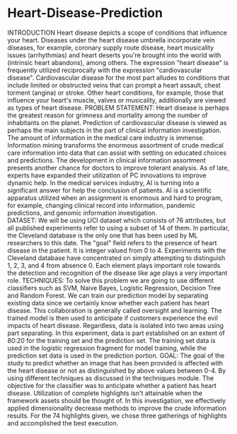 # Heart-Disease-Prediction

INTRODUCTION
Heart disease depicts a scope of conditions that influence your heart. Diseases under the heart disease umbrella incorporate vein diseases, for example, coronary supply route disease, heart musicality issues (arrhythmias) and heart deserts you're brought into the world with (intrinsic heart abandons), among others. The expression "heart disease" is frequently utilized reciprocally with the expression "cardiovascular disease". Cardiovascular disease for the most part alludes to conditions that include limited or obstructed veins that can prompt a heart assault, chest torment (angina) or stroke. Other heart conditions, for example, those that influence your heart's muscle, valves or musicality, additionally are viewed as types of heart disease. 
PROBLEM STATEMENT:
Heart disease is perhaps the greatest reason for grimness and mortality among the number of inhabitants on the planet. Prediction of cardiovascular disease is viewed as perhaps the main subjects in the part of clinical information investigation. The amount of information in the medical care industry is immense. Information mining transforms the enormous assortment of crude medical care information into data that can assist with settling on educated choices and predictions.
The development in clinical information assortment presents another chance for doctors to improve tolerant analysis. As of late, experts have expanded their utilization of PC innovations to improve dynamic help. In the medical services industry, AI is turning into a significant answer for help the conclusion of patients. AI is a scientific apparatus utilized when an assignment is enormous and hard to program, for example, changing clinical record into information, pandemic predictions, and genomic information investigation.\
DATASET:
	We will be using UCI dataset which consists of 76 attributes, but all published experiments refer to using a subset of 14 of them. In particular, the Cleveland database is the only one that has been used by ML researchers to this date. The "goal" field refers to the presence of heart disease in the patient. It is integer valued from 0 to 4. Experiments with the Cleveland database have concentrated on simply attempting to distinguish 1, 2, 3, and 4 from absence 0.
Each element plays important role towards the detection and recognition of the disease like age plays a very important role.
TECHNIQUES:
	To solve this problem we are going to use different classifiers such as SVM, Naive Bayes, Logistic Regression, Decision Tree and Random Forest. We can train our prediction model by separating existing data since we certainly know whether each patient has heart disease. This collaboration is generally called oversight and learning. The trained model is then used to anticipate if customers experience the evil impacts of heart disease. Regardless, data is isolated into two areas using part separating. In this experiment, data is part established on an extent of 80:20 for the training set and the prediction set. The training set data is used in the logistic regression fragment for model training, while the prediction set data is used in the prediction portion.
GOAL:
	The goal of the study to predict whether an image that has been provided is affected with the heart disease or not as distinguished by above values between 0-4. By using different techniques as discussed in the techniques module. The objective for the classifier was to anticipate whether a patient has heart disease. Utilization of complete highlights isn't attainable when the framework assets should be thought of. In this investigation, we effectively applied dimensionality decrease methods to improve the crude information results. For the 74 highlights given, we chose three gatherings of highlights and accomplished the best execution.
